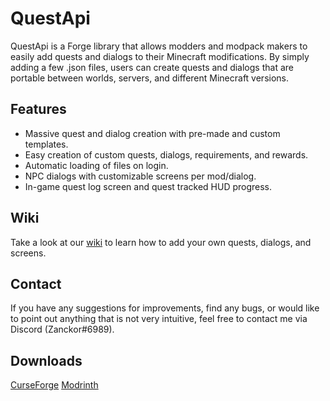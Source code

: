 # QuestApi

QuestApi is a Forge library that allows modders and modpack makers to easily add quests and dialogs to their Minecraft modifications. By simply adding a few .json files, users can create quests and dialogs that are portable between worlds, servers, and different Minecraft versions.

## Features

- Massive quest and dialog creation with pre-made and custom templates.
- Easy creation of custom quests, dialogs, requirements, and rewards.
- Automatic loading of files on login.
- NPC dialogs with customizable screens per mod/dialog.
- In-game quest log screen and quest tracked HUD progress.

## Wiki

Take a look at our [wiki](https://github.com/zanckor/QuestApi/wiki) to learn how to add your own quests, dialogs, and screens.

## Contact

If you have any suggestions for improvements, find any bugs, or would like to point out anything that is not very intuitive, feel free to contact me via Discord (Zanckor#6989).

## Downloads

[CurseForge](https://www.curseforge.com/minecraft/mc-mods/questapi)
[Modrinth](https://modrinth.com/mod/questapi)
